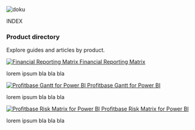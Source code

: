 ![doku](https://profitbasedocs.blob.core.windows.net/imagestitlesites/Docu2.png)

INDEX

### Product directory

Explore guides and articles by product.

<div class="column">
    <a href="financial-reporting-matrix/financial-reporting-matrix.md">
        <img src="https://profitbasedocs.blob.core.windows.net/imagestitlesites/financialMatrixheader.png" alt="Financial Reporting Matrix">
    </a>
    <a href="financial-reporting-matrix/financial-reporting-matrix.md" class="custom-link">
        Financial Reporting Matrix
    </a>
    <p>lorem ipsum bla bla bla</p>
</div>

<div class="column">
    <a href="gantt/gantt.md">
        <img src="https://profitbasedocs.blob.core.windows.net/imagestitlesites/gantt.png" alt="Profitbase Gantt for Power BI">
    </a>
    <a href="gantt/gantt.md" class="custom-link">
        Profitbase Gantt for Power BI
    </a>
    <p>lorem ipsum bla bla bla</p>
</div>

<div class="column">
    <a href="risk-matrix/risk-matrix.md">
        <img src="https://profitbasedocs.blob.core.windows.net/imagestitlesites/riskMatrixheader.png" alt="Profitbase Risk Matrix for Power BI">
    </a>
    <a href="risk-matrix/risk-matrix.md" class="custom-link">
        Profitbase Risk Matrix for Power BI
    </a>
    <p>lorem ipsum bla bla bla</p>
</div>

